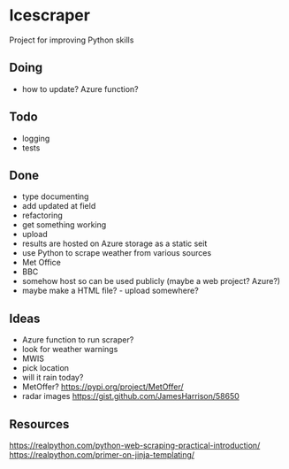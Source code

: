 # Icescraper 
Project for improving Python skills

## Doing
* how to update? Azure function?

## Todo

* logging
* tests

## Done
* type documenting
* add updated at field
* refactoring
* get something working
* upload
* results are hosted on Azure storage as a static seit
* use Python to scrape weather from various sources
* Met Office
* BBC
* somehow host so can be used publicly (maybe a web project? Azure?)
* maybe make a HTML file? - upload somewhere?

## Ideas
* Azure function to run scraper?
* look for weather warnings
* MWIS
* pick location
* will it rain today?
* MetOffer? https://pypi.org/project/MetOffer/
* radar images https://gist.github.com/JamesHarrison/58650





## Resources
https://realpython.com/python-web-scraping-practical-introduction/
https://realpython.com/primer-on-jinja-templating/

